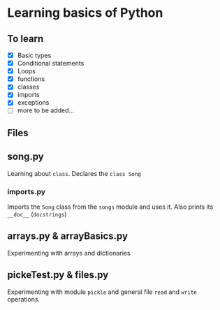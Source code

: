 # Learning basics of Python

## To learn

- [x] Basic types
- [x] Conditional statements
- [x] Loops
- [x] functions
- [x] classes
- [x] imports
- [x] exceptions
- [ ] more to be added...

## Files

## song.py

Learning about `class`. Declares the `class Song`

### imports.py

Imports the `Song` class from the `songs` module and uses it. Also prints its `__doc__` (`docstrings`)

## arrays.py & arrayBasics.py

Experimenting with arrays and dictionaries

## pickeTest.py & files.py

Experimenting with module `pickle` and general file `read` and `write` operations.
